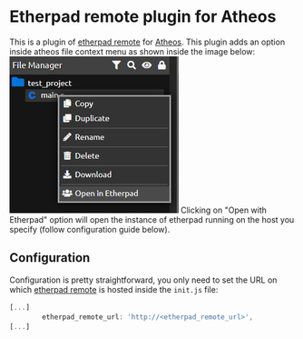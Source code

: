 # Etherpad remote plugin for Atheos
This is a plugin of [etherpad remote](https://github.com/driverfury/etherpad-remote) for [Atheos](https://github.com/Atheos/Atheos).
This plugin adds an option inside atheos file context menu as shown inside the image below:
![Screenshot](https://github.com/driverfury/etherpad-remote-atheos/blob/main/screenshots/plugin.png?raw=true)
Clicking on "Open with Etherpad" option will open the instance of etherpad running on the host you specify (follow configuration guide below).
## Configuration
Configuration is pretty straightforward, you only need to set the URL on which [etherpad remote](https://github.com/driverfury/etherpad-remote) is hosted inside the ```init.js``` file:
```javascript
[...]
        etherpad_remote_url: 'http://<etherpad_remote_url>',
[...]
```

